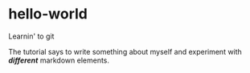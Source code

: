 # hello-world
Learnin' to git

The tutorial says to write something about myself and experiment with <i><b>different</b></i> markdown elements.
